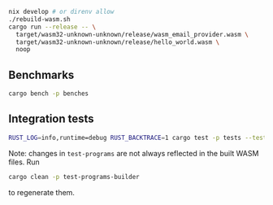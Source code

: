 ```sh
nix develop # or direnv allow
./rebuild-wasm.sh
cargo run --release -- \
  target/wasm32-unknown-unknown/release/wasm_email_provider.wasm \
  target/wasm32-unknown-unknown/release/hello_world.wasm \
  noop
```

## Benchmarks
```sh
cargo bench -p benches
```

## Integration tests
```sh
RUST_LOG=info,runtime=debug RUST_BACKTRACE=1 cargo test -p tests --tests -- --nocapture
```

Note: changes in `test-programs` are not always reflected in the built WASM files. Run
```sh
cargo clean -p test-programs-builder
```
to regenerate them.
